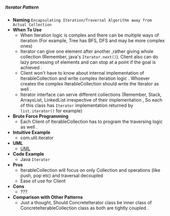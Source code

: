 ##### Iterator Pattern
- **Naming** `Encapsulating Iteration/Traversal Algorithm away from Actual Collection`
- **When To Use**
    - When Iteration logic is complex and there can be multiple ways of iteration (For example, Tree has BFS, DFS and may be more complex ones)
    - Iterator can give one element after another ,rather giving whole collection (Remember, java's `Iterator.next()`). Client also can do lazy processing of elements and can stop at a point if the goal is achieved .
    - Client won't have to know about internal implementation of IterableCollection and write complex iteration logic . Whoever creates the complex IterableCollection should write the Iterator as well .
    - Iterator interface can serve different collections (Remember, Stack, ArraysList, LinkedList irrespective of their implementation , So each of this class has `Iterator` implementation returned by `list.iterator()` for example)
- **Brute Force Programming**
    - Each Client of IterableCollection has to program the traversing logic as well .
- **Intuitive Example**
    - com.util.iterator
- **UML**
    - [UML](UML.puml)
- **Code Example**
    - Java `Iterator`
- **Pros**
    - IterableCollection will focus on only Collection and operations (like push, pop etc) and traversal decoupled
    - Ease of use for Client
- **Cons**
    - ???
- **Comparison with Other Patterns**
    - Just a thought, Should ConcreteIterator class be inner class of ConcreteIterableCollection class as both are tightly coupled . 